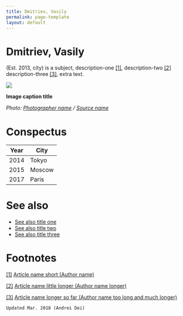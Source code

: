 ```yaml
---
title: Dmitriev, Vasily
permalink: page-template
layout: default
---
```


# Dmitriev, Vasily


(Est. 2013, city) is a subject, description-one <span id="a1">[\[1\]](#f1)</span>, description-two <span id="a2">[\[2\]](#f2)</span> description-three <span id="a3">[\[3\]](#f3)</span>, extra text.

![](/encyclopedia/images/image-name.jpg)

**Image caption title**

*Photo: [Photographer name](/photographer-name-page) / [Source name](/source-name-page)*

# Conspectus

|Year|City|
|----|-----|
|2014|Tokyo|
|2015|Moscow|
|2017|Paris|

# See also

+ [See also title one](page-template)
+ [See also title two](page-template)
+ [See also title three](page-template)

# Footnotes

[[1]](#a1) <span id="f1"></span> [Article name short (Author name)](http://example.net/article)

[[2]](#a2) <span id="f2"></span> [Article name little longer (Author name longer)](http://example.net/article)

[[3]](#a3) <span id="f3"></span> [Article name longer so far (Author name too long and much longer)](http://example.net/article)

`Updated Mar. 2018 (Andrei Dei)`
